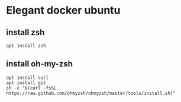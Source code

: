 # Elegant docker ubuntu

## install zsh

```
apt install zsh
```

## install oh-my-zsh

```
apt install curl
apt install git
sh -c "$(curl -fsSL https://raw.github.com/ohmyzsh/ohmyzsh/master/tools/install.sh)"
```